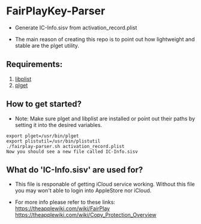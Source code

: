 # FairPlayKey-Parser
* Generate IC-Info.sisv from activation_record.plist

* The main reason of creating this repo is to point out how lightweight and stable are the plget utility.

## Requirements:

1. [libplist](https://github.com/libimobiledevice/libplist)
2. [plget](https://github.com/kallewoof/plget)

## How to get started?

* Note: Make sure plget and libplist are installed or point out their paths by setting it into the desired variables.

```
export plget=/usr/bin/plget
export plistutil=/usr/bin/plistutil
./fairplay-parser.sh activation_record.plist
Now you should see a new file called IC-Info.sisv
```

## What do 'IC-Info.sisv' are used for?

* This file is responable of getting iCloud service working. Without this file you may won't able to login into AppleStore nor iCloud.

* For more info please refer to these links:
https://theapplewiki.com/wiki/FairPlay
https://theapplewiki.com/wiki/Copy_Protection_Overview
